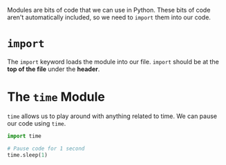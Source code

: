 Modules are bits of code that we can use in Python.
These bits of code aren't automatically included, so we need to `import` them into our code.

# `import`

The `import` keyword loads the module into our file.
`import` should be at the **top of the file** under the **header**.

# The `time` Module

`time` allows us to play around with anything related to time.
We can pause our code using `time`.

```python
import time

# Pause code for 1 second
time.sleep(1)

```